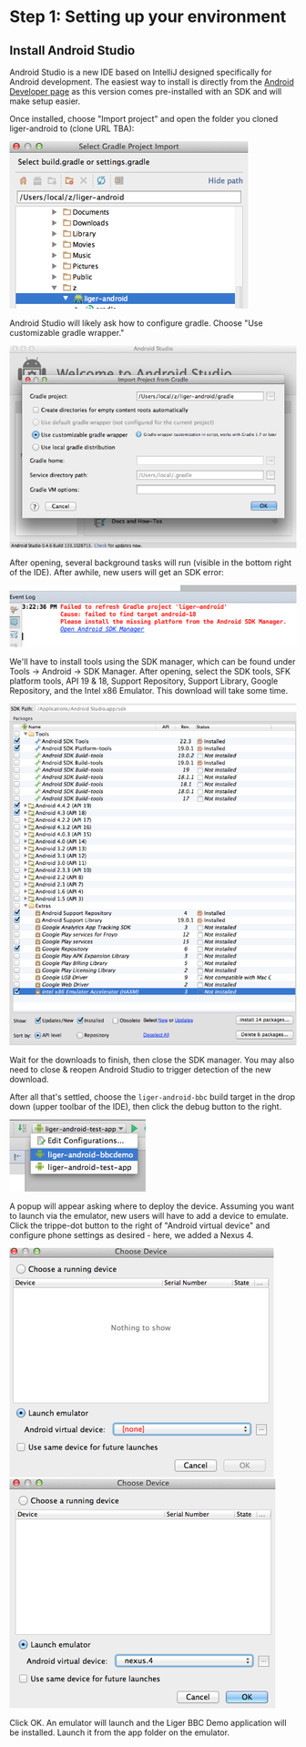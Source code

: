 # Step 1: Setting up your environment

## Install Android Studio

Android Studio is a new IDE based on IntelliJ designed specifically for Android development. The easiest way to install is directly from the [Android Developer page](https://developer.android.com/sdk/installing/studio.html) as this version comes pre-installed with an SDK and will make setup easier.

Once installed, choose "Import project" and open the folder you cloned liger-android to (clone URL TBA):

![Import project](/media/tutorials/1-getting-started-mac-android/1-import-project.png)

Android Studio will likely ask how to configure gradle. Choose "Use customizable gradle wrapper."

![Select gradle type](/media/tutorials/1-getting-started-mac-android/2-select-gradle-type.png)

After opening, several background tasks will run (visible in the bottom right of the IDE). After awhile, new users will get an SDK error:

![Missing sdk platform](/media/tutorials/1-getting-started-mac-android/3-gradle-missing-sdk-platform.png)

We'll have to install tools using the SDK manager, which can be found under Tools -> Android -> SDK Manager. After opening, select the SDK tools, SFK platform tools, API 19 & 18, Support Repository, Support Library, Google Repository, and the Intel x86 Emulator.
This download will take some time.

![SDK downloads](/media/tutorials/1-getting-started-mac-android/4-sdk-download-selections.png)

Wait for the downloads to finish, then close the SDK manager. You may also need to close & reopen Android Studio to trigger detection of the new download.

After all that's settled, choose the `liger-android-bbc` build target in the drop down (upper toolbar of the IDE), then click the debug button to the right.

![Select build target](/media/tutorials/1-getting-started-mac-android/5-select-build-target.png)

A popup will appear asking where to deploy the device. Assuming you want to launch via the emulator, new users will have to add a device to emulate. Click the trippe-dot button to the right of "Android virtual device" and configure phone settings as desired - here, we added a Nexus 4.

![Choose device](/media/tutorials/1-getting-started-mac-android/6-run-choose-device.png)
![Device added](/media/tutorials/1-getting-started-mac-android/7-added-device.png)

Click OK. An emulator will launch and the Liger BBC Demo application will be installed. Launch it from the app folder on the emulator.
